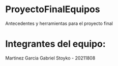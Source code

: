 # ProyectoFinalEquipos
Antecedentes y herramientas para el proyecto final
# Integrantes del equipo:
Martinez Garcia Gabriel Stoyko - 20211808
